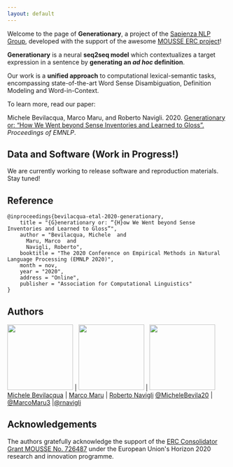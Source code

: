 ```yaml
---
layout: default
---
```

Welcome to the page of **Generationary**, a project of the [Sapienza NLP Group](http://nlp.uniroma1.it), developed with the support of the awesome [MOUSSE ERC project](http://mousse-project.org/)!

**Generationary** is a neural **seq2seq model** which contextualizes a target expression in a sentence by **generating an *ad hoc* definition**. 

Our work is a **unified approach** to computational lexical-semantic tasks, encompassing state-of-the-art Word Sense Disambiguation, Definition Modeling and Word-in-Context.

To learn more, read our paper:

Michele Bevilacqua, Marco Maru, and Roberto Navigli. 2020. [Generationary or: “How We Went beyond Sense Inventories and Learned to Gloss”.](res/EMNLP2020-Generationary.pdf) *Proceedings of EMNLP*.

## Data and Software (Work in Progress!)
We are currently working to release software and reproduction materials. Stay tuned!

## Reference
```
@inproceedings{bevilacqua-etal-2020-generationary,
    title = "{G}enerationary or: “{H}ow We Went beyond Sense Inventories and Learned to Gloss”",
    author = "Bevilacqua, Michele  and
      Maru, Marco  and
      Navigli, Roberto",
    booktitle = "The 2020 Conference on Empirical Methods in Natural Language Processing (EMNLP 2020)",
    month = nov,
    year = "2020",
    address = "Online",
    publisher = "Association for Computational Linguistics"
}
```

## Authors
             
<img src="https://sapienzanlp.github.io/babelpic/imgs/bevilacqua.jpg" width="150" height="150"> | <img src="https://sapienzanlp.github.io/babelpic/imgs/calabrese.jpg" width="150" height="150"> | <img src="https://sapienzanlp.github.io/babelpic/imgs/navigli.jpg" width="150" height="150"> 
[Michele Bevilacqua](https://mbevila.github.io) | [Marco Maru](https://phd.uniroma1.it/web/MARU-MARCO_nP1135442_EN.aspx) | [Roberto Navigli](http://wwwusers.di.uniroma1.it/~navigli/)
[@MicheleBevila20](https://twitter.com/MicheleBevila20) | [@MarcoMaru3](https://twitter.com/MarcoMaru3)  |[@rnavigli](https://twitter.com/rnavigli) 

## Acknowledgements
The authors gratefully acknowledge the support of the [ERC Consolidator Grant MOUSSE No. 726487](http://mousse-project.org/) under the European Union's Horizon 2020 research and innovation programme.
